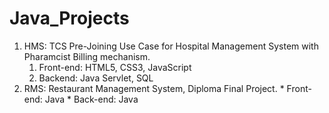 # Java_Projects

1. HMS: TCS Pre-Joining Use Case for Hospital Management System with Pharamcist Billing mechanism.
    1. Front-end: HTML5, CSS3, JavaScript
    2. Backend: Java Servlet, SQL
2. RMS: Restaurant Management System, Diploma Final Project.
        * Front-end: Java
        * Back-end: Java
